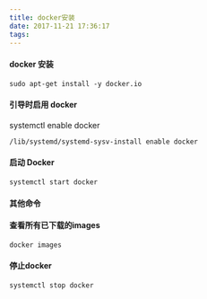 ```yaml
---
title: docker安装
date: 2017-11-21 17:36:17
tags:
---
```

#### docker 安装

```
sudo apt-get install -y docker.io
```

#### 引导时启用 docker
systemctl enable docker

```
/lib/systemd/systemd-sysv-install enable docker
```

#### 启动 Docker

```
systemctl start docker
```



#### 其他命令
#### 查看所有已下载的images

```
docker images
```


#### 停止docker
```
systemctl stop docker
```

